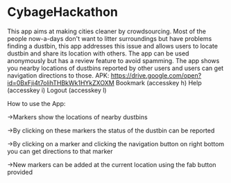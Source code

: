 # CybageHackathon
This app aims at making cities cleaner by crowdsourcing.
Most of the people now-a-days don't want to litter surroundings but have problems finding a dustbin, 
this app addresses this issue and allows users to locate dustbin and share its location with others.
The app can be used anonymously but has a review feature to avoid spamming.
The app shows you nearby locations of dustbins reported by other users and users can get navigation directions to those.
APK: https://drive.google.com/open?id=0BxFji4t7olihTHBkWk1HYkZXOXM
Bookmark (accesskey h) Help (accesskey i) Logout (accesskey l)

How to use the App:

->Markers show the locations of nearby dustbins

->By clicking on these markers the status of the dustbin can be reported

->By clicking on a marker and clicking the navigation button on right bottom you can get directions to that marker

->New markers can be added at the current location using the fab button provided

